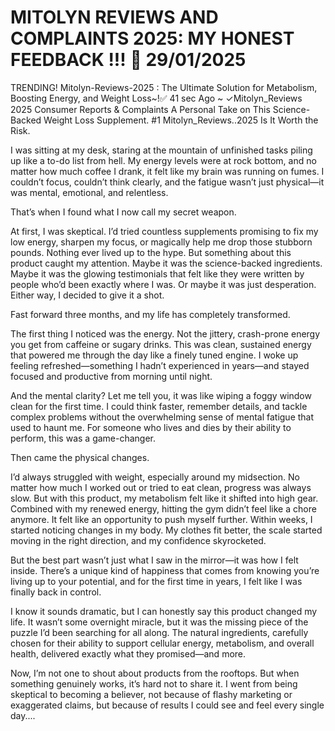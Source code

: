 # MITOLYN REVIEWS AND COMPLAINTS 2025: MY HONEST FEEDBACK !!! 🚫 29/01/2025


TRENDING! Mitolyn-Reviews-2025 : The Ultimate Solution for Metabolism, Boosting Energy, and Weight Loss~!✅ 41 sec Ago ~ ✓Mitolyn_Reviews 2025 Consumer Reports & Complaints A Personal Take on This Science-Backed Weight Loss Supplement. #1 Mitolyn_Reviews..2025 Is It Worth the Risk.


I was sitting at my desk, staring at the mountain of unfinished tasks piling up like a to-do list from hell. My energy levels were at rock bottom, and no matter how much coffee I drank, it felt like my brain was running on fumes. I couldn’t focus, couldn’t think clearly, and the fatigue wasn’t just physical—it was mental, emotional, and relentless.

That’s when I found what I now call my secret weapon.

At first, I was skeptical. I’d tried countless supplements promising to fix my low energy, sharpen my focus, or magically help me drop those stubborn pounds. Nothing ever lived up to the hype. But something about this product caught my attention. Maybe it was the science-backed ingredients. Maybe it was the glowing testimonials that felt like they were written by people who’d been exactly where I was. Or maybe it was just desperation. Either way, I decided to give it a shot.

Fast forward three months, and my life has completely transformed.

The first thing I noticed was the energy. Not the jittery, crash-prone energy you get from caffeine or sugary drinks. This was clean, sustained energy that powered me through the day like a finely tuned engine. I woke up feeling refreshed—something I hadn’t experienced in years—and stayed focused and productive from morning until night.

And the mental clarity? Let me tell you, it was like wiping a foggy window clean for the first time. I could think faster, remember details, and tackle complex problems without the overwhelming sense of mental fatigue that used to haunt me. For someone who lives and dies by their ability to perform, this was a game-changer.

Then came the physical changes.

I’d always struggled with weight, especially around my midsection. No matter how much I worked out or tried to eat clean, progress was always slow. But with this product, my metabolism felt like it shifted into high gear. Combined with my renewed energy, hitting the gym didn’t feel like a chore anymore. It felt like an opportunity to push myself further. Within weeks, I started noticing changes in my body. My clothes fit better, the scale started moving in the right direction, and my confidence skyrocketed.

But the best part wasn’t just what I saw in the mirror—it was how I felt inside. There’s a unique kind of happiness that comes from knowing you’re living up to your potential, and for the first time in years, I felt like I was finally back in control.

I know it sounds dramatic, but I can honestly say this product changed my life. It wasn’t some overnight miracle, but it was the missing piece of the puzzle I’d been searching for all along. The natural ingredients, carefully chosen for their ability to support cellular energy, metabolism, and overall health, delivered exactly what they promised—and more.

Now, I’m not one to shout about products from the rooftops. But when something genuinely works, it’s hard not to share it. I went from being skeptical to becoming a believer, not because of flashy marketing or exaggerated claims, but because of results I could see and feel every single day....
